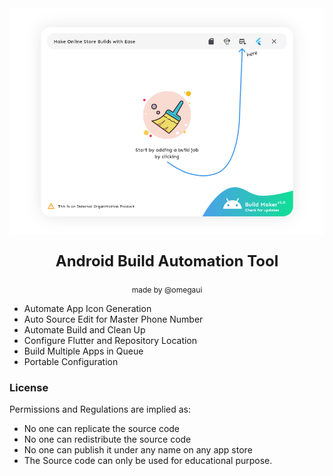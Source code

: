 <div align="center">
    <img src=".github/images/screenshot.png" alt="Screenshot"/>
    <p style="font-size: 24px; font-weight: bold;">Android Build Automation Tool</p>
    <p style="font-size: 12px">made by @omegaui</p>
</div>

- Automate App Icon Generation
- Auto Source Edit for Master Phone Number
- Automate Build and Clean Up
- Configure Flutter and Repository Location
- Build Multiple Apps in Queue
- Portable Configuration

### License
Permissions and Regulations are implied as:
- No one can replicate the source code
- No one can redistribute the source code
- No one can publish it under any name on any app store
- The Source code can only be used for educational purpose.